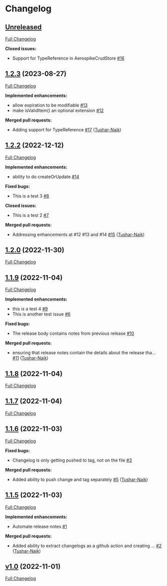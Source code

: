 # Changelog

## [Unreleased](https://github.com/livetheoogway/crud-store/tree/HEAD)

[Full Changelog](https://github.com/livetheoogway/crud-store/compare/1.2.3...HEAD)

**Closed issues:**

- Support for TypeReference in AerospikeCrudStore [\#16](https://github.com/livetheoogway/crud-store/issues/16)

## [1.2.3](https://github.com/livetheoogway/crud-store/tree/1.2.3) (2023-08-27)

[Full Changelog](https://github.com/livetheoogway/crud-store/compare/1.2.2...1.2.3)

**Implemented enhancements:**

- allow expiration to be modifiable [\#13](https://github.com/livetheoogway/crud-store/issues/13)
- make isValidItem\(\) an optional extension [\#12](https://github.com/livetheoogway/crud-store/issues/12)

**Merged pull requests:**

- Adding support for TypeReference  [\#17](https://github.com/livetheoogway/crud-store/pull/17) ([Tushar-Naik](https://github.com/Tushar-Naik))

## [1.2.2](https://github.com/livetheoogway/crud-store/tree/1.2.2) (2022-12-12)

[Full Changelog](https://github.com/livetheoogway/crud-store/compare/1.2.0...1.2.2)

**Implemented enhancements:**

- ability to do createOrUpdate  [\#14](https://github.com/livetheoogway/crud-store/issues/14)

**Fixed bugs:**

- This is a test 3 [\#8](https://github.com/livetheoogway/crud-store/issues/8)

**Closed issues:**

- This is a test 2 [\#7](https://github.com/livetheoogway/crud-store/issues/7)

**Merged pull requests:**

- Addressing enhancements at \#12 \#13 and \#14 [\#15](https://github.com/livetheoogway/crud-store/pull/15) ([Tushar-Naik](https://github.com/Tushar-Naik))

## [1.2.0](https://github.com/livetheoogway/crud-store/tree/1.2.0) (2022-11-30)

[Full Changelog](https://github.com/livetheoogway/crud-store/compare/1.1.9...1.2.0)

## [1.1.9](https://github.com/livetheoogway/crud-store/tree/1.1.9) (2022-11-04)

[Full Changelog](https://github.com/livetheoogway/crud-store/compare/1.1.8...1.1.9)

**Implemented enhancements:**

- this is a test 4 [\#9](https://github.com/livetheoogway/crud-store/issues/9)
- This is another test issue [\#6](https://github.com/livetheoogway/crud-store/issues/6)

**Fixed bugs:**

- The release body contains notes from previous release [\#10](https://github.com/livetheoogway/crud-store/issues/10)

**Merged pull requests:**

- ensuring that release notes contain the details about the release tha… [\#11](https://github.com/livetheoogway/crud-store/pull/11) ([Tushar-Naik](https://github.com/Tushar-Naik))

## [1.1.8](https://github.com/livetheoogway/crud-store/tree/1.1.8) (2022-11-04)

[Full Changelog](https://github.com/livetheoogway/crud-store/compare/1.1.7...1.1.8)

## [1.1.7](https://github.com/livetheoogway/crud-store/tree/1.1.7) (2022-11-04)

[Full Changelog](https://github.com/livetheoogway/crud-store/compare/1.1.6...1.1.7)

## [1.1.6](https://github.com/livetheoogway/crud-store/tree/1.1.6) (2022-11-03)

[Full Changelog](https://github.com/livetheoogway/crud-store/compare/1.1.5...1.1.6)

**Fixed bugs:**

- Changelog is only getting pushed to tag, not on the file [\#3](https://github.com/livetheoogway/crud-store/issues/3)

**Merged pull requests:**

- Added ability to push change and tag separately [\#5](https://github.com/livetheoogway/crud-store/pull/5) ([Tushar-Naik](https://github.com/Tushar-Naik))

## [1.1.5](https://github.com/livetheoogway/crud-store/tree/1.1.5) (2022-11-03)

[Full Changelog](https://github.com/livetheoogway/crud-store/compare/v1.0...1.1.5)

**Implemented enhancements:**

- Automate release notes [\#1](https://github.com/livetheoogway/crud-store/issues/1)

**Merged pull requests:**

- Added ability to extract changelogs as a github action and creating … [\#2](https://github.com/livetheoogway/crud-store/pull/2) ([Tushar-Naik](https://github.com/Tushar-Naik))

## [v1.0](https://github.com/livetheoogway/crud-store/tree/v1.0) (2022-11-01)

[Full Changelog](https://github.com/livetheoogway/crud-store/compare/49ac4ce542cdf14851e7bf894fc160f3e4836b84...v1.0)



